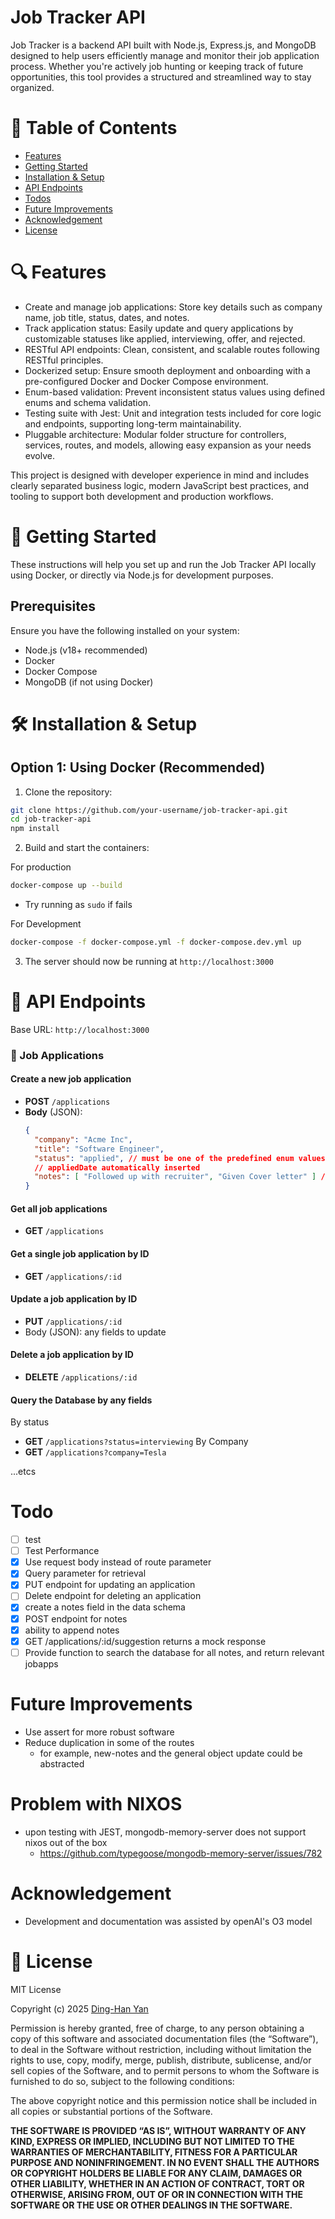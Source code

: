 # Job Tracker API 

Job Tracker is a backend API built with Node.js, Express.js, and MongoDB
designed to help users efficiently manage and monitor their job application
process. Whether you're actively job hunting or keeping track of future
opportunities, this tool provides a structured and streamlined way to stay
organized.

# 📌 Table of Contents
- [Features](#Features)
- [Getting Started](#Getting-Started)
- [Installation & Setup](#installation--setup)
- [API Endpoints](#api-endpoints)
- [Todos](#Todo)
- [Future Improvements](#Future--Improvements)
- [Acknowledgement](#Acknowledgement)
- [License](#license)

# 🔍 Features 
- Create and manage job applications: Store key details such as company name,
job title, status, dates, and notes.
- Track application status: Easily update and query applications by
customizable statuses like applied, interviewing, offer, and rejected.
- RESTful API endpoints: Clean, consistent, and scalable routes following
RESTful principles.
- Dockerized setup: Ensure smooth deployment and onboarding with a
pre-configured Docker and Docker Compose environment.
- Enum-based validation: Prevent inconsistent status values using defined enums
and schema validation.
- Testing suite with Jest: Unit and integration tests included for core logic
and endpoints, supporting long-term maintainability.
- Pluggable architecture: Modular folder structure for controllers, services,
routes, and models, allowing easy expansion as your needs evolve.

This project is designed with developer experience in mind and includes clearly
separated business logic, modern JavaScript best practices, and tooling to
support both development and production workflows.

# 🚀 Getting Started
These instructions will help you set up and run the Job Tracker API locally
using Docker, or directly via Node.js for development purposes.

## Prerequisites
Ensure you have the following installed on your system:

- Node.js (v18+ recommended)
- Docker
- Docker Compose
- MongoDB (if not using Docker)

# 🛠️ Installation & Setup
## Option 1: Using Docker (Recommended)
1. Clone the repository:

```bash
git clone https://github.com/your-username/job-tracker-api.git
cd job-tracker-api
npm install
```

2. Build and start the containers:

For production
```bash
docker-compose up --build
```
- Try running as `sudo` if fails

For Development
```bash
docker-compose -f docker-compose.yml -f docker-compose.dev.yml up
```

3. The server should now be running at `http://localhost:3000`

# 📡 API Endpoints

Base URL: `http://localhost:3000`

### 📁 Job Applications

#### Create a new job application
- **POST** `/applications`
- **Body** (JSON):
  ```json
  {
    "company": "Acme Inc",
    "title": "Software Engineer",
    "status": "applied", // must be one of the predefined enum values
    // appliedDate automatically inserted
    "notes": [ "Followed up with recruiter", "Given Cover letter" ] // must be an array
  }
#### Get all job applications
- **GET** `/applications`

#### Get a single job application by ID
- **GET** `/applications/:id`

#### Update a job application by ID
- **PUT** `/applications/:id`
- Body (JSON): any fields to update

#### Delete a job application by ID
- **DELETE** `/applications/:id`

#### Query the Database by any fields
By status
- **GET** `/applications?status=interviewing`
By Company 
- **GET** `/applications?company=Tesla`

...etcs

# Todo 
- [ ] test
- [ ] Test Performance
- [x] Use request body instead of route parameter
- [x] Query parameter for retrieval
- [x] PUT endpoint for updating an application
- [ ] Delete endpoint for deleting an application
- [x] create a notes field in the data schema
- [x] POST endpoint for notes 
- [x] ability to append notes
- [x] GET /applications/:id/suggestion returns a mock response
- [ ] Provide function to search the database for all notes, and return 
relevant jobapps

# Future Improvements 
- Use assert for more robust software
- Reduce duplication in some of the routes 
  - for example, new-notes and the general object update could be abstracted

# Problem with NIXOS
- upon testing with JEST, mongodb-memory-server does not support nixos out of the box
  - https://github.com/typegoose/mongodb-memory-server/issues/782

# Acknowledgement
- Development and documentation was assisted by openAI's O3 model

# 📄 License

MIT License

Copyright (c) 2025 [Ding-Han Yan](https://www.github.com/DHSYan)

Permission is hereby granted, free of charge, to any person obtaining a copy
of this software and associated documentation files (the “Software”), to deal
in the Software without restriction, including without limitation the rights
to use, copy, modify, merge, publish, distribute, sublicense, and/or sell
copies of the Software, and to permit persons to whom the Software is
furnished to do so, subject to the following conditions:

The above copyright notice and this permission notice shall be included in
all copies or substantial portions of the Software.

**THE SOFTWARE IS PROVIDED “AS IS”, WITHOUT WARRANTY OF ANY KIND, EXPRESS OR
IMPLIED, INCLUDING BUT NOT LIMITED TO THE WARRANTIES OF MERCHANTABILITY,
FITNESS FOR A PARTICULAR PURPOSE AND NONINFRINGEMENT. IN NO EVENT SHALL THE
AUTHORS OR COPYRIGHT HOLDERS BE LIABLE FOR ANY CLAIM, DAMAGES OR OTHER
LIABILITY, WHETHER IN AN ACTION OF CONTRACT, TORT OR OTHERWISE, ARISING FROM,
OUT OF OR IN CONNECTION WITH THE SOFTWARE OR THE USE OR OTHER DEALINGS IN
THE SOFTWARE.**
